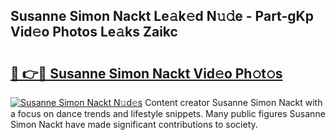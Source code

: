 ## Susanne Simon Nackt Le𝚊k𝚎d N𝚞𝚍e - Part-gKp Vid𝚎o Photos Le𝚊ks Zaikc

# <h2><a href="http://fb7cy6.evod.top/?m=Susanne+Simon+Nackt">🔗 👉🔴 Susanne Simon Nackt Vid𝚎o Ph𝚘t𝚘s</a></h2>

[![Susanne Simon Nackt N𝚞d𝚎s](https://i.imgur.com/8V9OHl7.gif)](http://fb7cy6.evod.top/?m=Susanne+Simon+Nackt)
Content creator Susanne Simon Nackt with a focus on dance trends and lifestyle snippets. Many public figures Susanne Simon Nackt have made significant contributions to society. 
